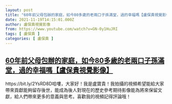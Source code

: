 ```yaml
---
layout: post
title: "60年前父母包辦的家庭，如今80多歲的老兩口子孫滿堂，過的幸福嗎【盧保貴視覺影像】"
date: 2021-11-19T14:15:01.000Z
author: 盧保貴視覺影像
from: https://www.youtube.com/watch?v=GN-0y1HuJRI
tags: [ 盧保貴 ]
categories: [ 盧保貴 ]
---
```

<!--1637331301000-->
[60年前父母包辦的家庭，如今80多歲的老兩口子孫滿堂，過的幸福嗎【盧保貴視覺影像】](https://www.youtube.com/watch?v=GN-0y1HuJRI)
------

<div>
https://bit.ly/2YsRD8D哈嘍，大家好！我是盧寶貴！我拍攝的視頻希望能給大家帶來貢獻能夠留存後世，能成為後人對現在的歷史參考期待影像能為將來保留文獻，給人們帶來更多的意義與思考。喜歡我的視頻記得評論哦！
</div>
